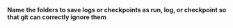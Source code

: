 **Name the folders to save logs or checkpoints as run, log, or checkpoint so that git can correctly ignore them**

